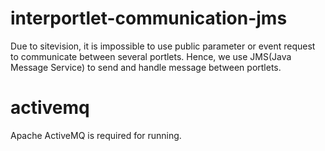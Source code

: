 # interportlet-communication-jms
Due to sitevision, it is impossible to use public parameter or event request to communicate between several portlets. Hence, we use JMS(Java Message Service) to send and handle message between portlets.

# activemq
Apache ActiveMQ is required for running.
